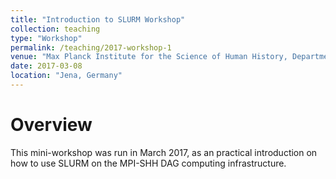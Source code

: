 ```yaml
---
title: "Introduction to SLURM Workshop"
collection: teaching
type: "Workshop"
permalink: /teaching/2017-workshop-1
venue: "Max Planck Institute for the Science of Human History, Department of Archaeogenetics"
date: 2017-03-08
location: "Jena, Germany"
---
```


Overview
======

This mini-workshop was run in March 2017, as an practical introduction on how to use SLURM on the MPI-SHH DAG computing infrastructure.
